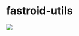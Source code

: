 # fastroid-utils
[![](https://jitpack.io/v/lanzheking/fastroid.svg)](https://jitpack.io/#lanzheking/fastroid)
